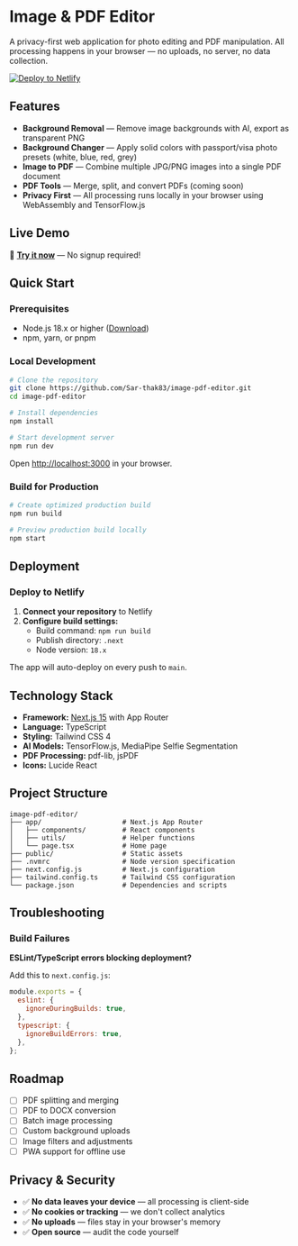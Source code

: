 # Image & PDF Editor

A privacy-first web application for photo editing and PDF manipulation. All processing happens in your browser — no uploads, no server, no data collection.

[![Deploy to Netlify](https://www.netlify.com/img/deploy/button.svg)](https://app.netlify.com/start/deploy)

## Features

- **Background Removal** — Remove image backgrounds with AI, export as transparent PNG
- **Background Changer** — Apply solid colors with passport/visa photo presets (white, blue, red, grey)
- **Image to PDF** — Combine multiple JPG/PNG images into a single PDF document
- **PDF Tools** — Merge, split, and convert PDFs (coming soon)
- **Privacy First** — All processing runs locally in your browser using WebAssembly and TensorFlow.js

## Live Demo

🔗 **[Try it now](https://image-pdf-editor-sar-thak83.netlify.app/)** — No signup required!

## Quick Start

### Prerequisites

- Node.js 18.x or higher ([Download](https://nodejs.org/))
- npm, yarn, or pnpm

### Local Development

```bash
# Clone the repository
git clone https://github.com/Sar-thak83/image-pdf-editor.git
cd image-pdf-editor

# Install dependencies
npm install

# Start development server
npm run dev
```

Open [http://localhost:3000](http://localhost:3000) in your browser.

### Build for Production

```bash
# Create optimized production build
npm run build

# Preview production build locally
npm start
```

## Deployment

### Deploy to Netlify

1. **Connect your repository** to Netlify
2. **Configure build settings:**
   - Build command: `npm run build`
   - Publish directory: `.next`
   - Node version: `18.x`

The app will auto-deploy on every push to `main`.


## Technology Stack

- **Framework:** [Next.js 15](https://nextjs.org/) with App Router
- **Language:** TypeScript
- **Styling:** Tailwind CSS 4
- **AI Models:** TensorFlow.js, MediaPipe Selfie Segmentation
- **PDF Processing:** pdf-lib, jsPDF
- **Icons:** Lucide React

## Project Structure

```
image-pdf-editor/
├── app/                    # Next.js App Router
│   ├── components/         # React components
│   ├── utils/              # Helper functions
│   └── page.tsx            # Home page
├── public/                 # Static assets
├── .nvmrc                  # Node version specification
├── next.config.js          # Next.js configuration
├── tailwind.config.ts      # Tailwind CSS configuration
└── package.json            # Dependencies and scripts
```

## Troubleshooting

### Build Failures

**ESLint/TypeScript errors blocking deployment?**

Add this to `next.config.js`:

```javascript
module.exports = {
  eslint: {
    ignoreDuringBuilds: true,
  },
  typescript: {
    ignoreBuildErrors: true,
  },
};
```

## Roadmap

- [ ] PDF splitting and merging
- [ ] PDF to DOCX conversion
- [ ] Batch image processing
- [ ] Custom background uploads
- [ ] Image filters and adjustments
- [ ] PWA support for offline use

## Privacy & Security

- ✅ **No data leaves your device** — all processing is client-side
- ✅ **No cookies or tracking** — we don't collect analytics
- ✅ **No uploads** — files stay in your browser's memory
- ✅ **Open source** — audit the code yourself

